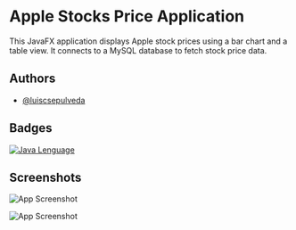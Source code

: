 
# Apple Stocks Price Application

This JavaFX application displays Apple stock prices using a bar chart and a table view. It connects to a MySQL database to fetch stock price data.

## Authors

- [@luiscsepulveda](https://github.com/luiscsepulveda)


## Badges



[![Java Lenguage](https://img.shields.io/badge/Lenguage-Java-blue)](https://choosealicense.com/licenses/mit/)






## Screenshots

![App Screenshot](https://i.ibb.co/r0q44nW/Screenshot-2024-06-17-at-7-56-23-AM.png)

![App Screenshot](https://i.ibb.co/4WR9mtN/Screenshot-2024-06-17-at-7-56-30-AM.png)
